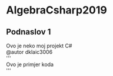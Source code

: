 # AlgebraCsharp2019  
## Podnaslov 1  
Ovo je neko moj projekt C#  
@autor dklaic3006  
'''  
Ovo je primjer koda  
'''  
